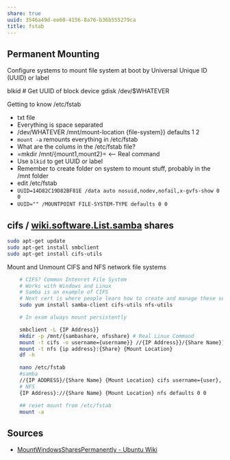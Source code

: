 ```yaml
---
share: true
uuid: 3546a49d-ee60-4156-8a76-b36b555279ca
title: fstab
---
```

## Permanent Mounting

Configure systems to mount file system at boot by Universal Unique ID (UUID) or label

blkid # Get UUID of block device gdisk /dev/$WHATEVER

Getting to know /etc/fstab

*   txt file
*   Everything is space separated
*   /dev/WHATEVER /mnt/mount-location {file-system}} defaults 1 2
*   `mount -a` remounts everything in /etc/fstab
*   What are the colums in the /etc/fstab file?
*   \=mkdir /mnt/{mount1,mount2}= <-- Real command
*   Use `blkid` to get UUID or label
*   Remember to create folder on system to mount stuff, probably in the /mnt folder
*   edit /etc/fstab
*   `UUID=14D82C19D82BF81E /data auto nosuid,nodev,nofail,x-gvfs-show 0 0`
*   `UUID="" /MOUNTPOINT FILE-SYSTEM-TYPE defaults 0 0`


## cifs / [wiki.software.List.samba](/undefined) shares

``` bash
sudo apt-get update
sudo apt-get install smbclient
sudo apt-get install cifs-utils
```

Mount and Unmount CIFS and NFS network file systems

``` bash
    # CIFS? Common Intenret File System 
    # Works with Windows and Linux 
    # Samba is an example of CIFS 
    # Next cert is where people learn how to create and manage these servers
    sudo yum install samba-client cifs-utils nfs-utils

    # In exam always mount persistently

    smbclient -L {IP Address}}
    mkdir -p /mnt/{sambashare, nfsshare} # Real Linux Command
    mount -t cifs -o username={username}} //{IP Address}}/{Share Name}} {Mount Location}}
    mount -t nfs {ip address}:{Share} {Mount Location}
    df -h

    nano /etc/fstab
    #samba
    //{IP ADDRESS}/{Share Name} {Mount Location} cifs username={user}, password={password}
    # NFS
    {IP Address}://{Share Name} {Mount Location} nfs defaults 0 0

    ## reset mount from /etc/fstab
    mount -a
``` 

## Sources

* [MountWindowsSharesPermanently - Ubuntu Wiki](https://wiki.ubuntu.com/MountWindowsSharesPermanently)